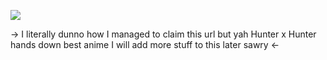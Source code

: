 ![](https://files.catbox.moe/ejju7y.jpeg)

-> I literally dunno how I managed to claim this url but yah
Hunter x Hunter hands down best anime 
I will add more stuff to this later sawry <-